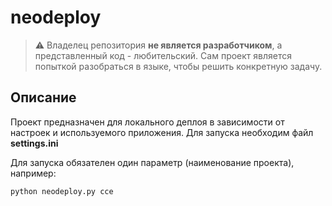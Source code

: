 # neodeploy
> :warning: Владелец репозитория **не является разработчиком**, а представленный код - любительский. Сам проект является попыткой разобраться в языке, чтобы решить конкретную задачу.

## Описание
Проект предназначен для локального деплоя в зависимости от настроек и используемого приложения.
Для запуска необходим файл **settings.ini**

Для запуска обязателен один параметр (наименование проекта), например:
```bash
python neodeploy.py cce
```
